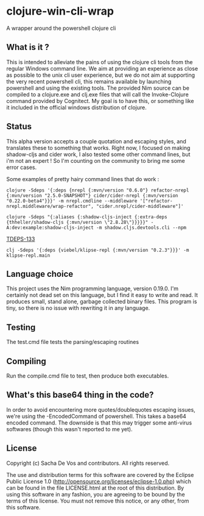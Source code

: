 # clojure-win-cli-wrap
A wrapper around the powershell clojure cli
## What is it ?
This is intended to alleviate the pains of using the clojure cli tools from the regular Windows command line. We aim at providing
an experience as close as possible to the unix cli user experience, but we do not aim at supporting the very recent powershell cli, this remains available by launching powershell and using the existing tools.
The provided Nim source can be compiled to a clojure.exe and clj.exe files that will call the Invoke-Clojure command provided by Cognitect. My goal is to have this, or something like it included in the official windows distribution of clojure.

## Status
This alpha version accepts a couple quotation and escaping styles, and translates these to something that works.
Right now, I focused on making shadow-cljs and cider work, I also tested some other command lines, but i'm not an expert ! So I'm counting on the community to bring me some error cases.

Some examples of pretty hairy command lines that do work :
```
clojure -Sdeps '{:deps {nrepl {:mvn/version "0.6.0"} refactor-nrepl {:mvn/version "2.5.0-SNAPSHOT"} cider/cider-nrepl {:mvn/version "0.22.0-beta4"}}}' -m nrepl.cmdline --middleware '["refactor-nrepl.middleware/wrap-refactor", "cider.nrepl/cider-middleware"]'
```

```
clojure -Sdeps "{:aliases {:shadow-cljs-inject {:extra-deps {thheller/shadow-cljs {:mvn/version \"2.8.28\"}}}}}" -A:dev:example:shadow-cljs-inject -m shadow.cljs.devtools.cli --npm
```

[TDEPS-133](https://clojure.atlassian.net/projects/TDEPS/issues/TDEPS-133)
```
clj -Sdeps '{:deps {viebel/klipse-repl {:mvn/version "0.2.3"}}}' -m klipse-repl.main
```
## Language choice
This project uses the Nim programming language, version 0.19.0. I'm certainly not dead set on this language, but I find it easy to write and read. It produces small, stand alone, garbage collected binary files. This program is tiny, so there is no issue with rewriting it in any language.
## Testing
The test.cmd file tests the parsing/escaping routines
## Compiling
Run the compile.cmd file to test, then produce both executables. 
## What's this base64 thing in the code?
In order to avoid encountering more quotes/doublequotes escaping issues, we're using the -EncodedCommand of powershell. This takes a base64 encoded command. The downside is that this may trigger some anti-virus softwares (though this wasn't reported to me yet).
## License
Copyright (c) Sacha De Vos and contributors. All rights reserved.

The use and distribution terms for this software are covered by the Eclipse Public License 1.0 (http://opensource.org/licenses/eclipse-1.0.php) which can be found in the file LICENSE.html at the root of this distribution. By using this software in any fashion, you are agreeing to be bound by the terms of this license. You must not remove this notice, or any other, from this software.

